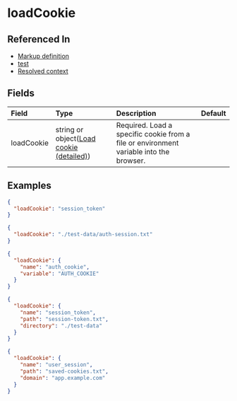 # loadCookie



## Referenced In

- [Markup definition](/docs/references/schemas/markup-definition)
- [test](/docs/references/schemas/test)
- [Resolved context](/docs/references/schemas/resolved-context)

## Fields

Field | Type | Description | Default
:-- | :-- | :-- | :--
loadCookie | string or object([Load cookie (detailed)](/docs/references/schemas/load-cookie-detailed)) | Required. Load a specific cookie from a file or environment variable into the browser. | 

## Examples

```json
{
  "loadCookie": "session_token"
}
```

```json
{
  "loadCookie": "./test-data/auth-session.txt"
}
```

```json
{
  "loadCookie": {
    "name": "auth_cookie",
    "variable": "AUTH_COOKIE"
  }
}
```

```json
{
  "loadCookie": {
    "name": "session_token",
    "path": "session-token.txt",
    "directory": "./test-data"
  }
}
```

```json
{
  "loadCookie": {
    "name": "user_session",
    "path": "saved-cookies.txt",
    "domain": "app.example.com"
  }
}
```